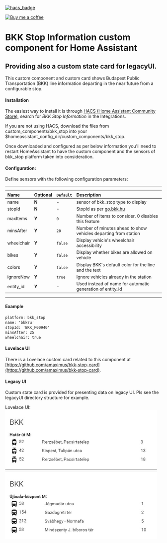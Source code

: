 [![hacs_badge](https://img.shields.io/badge/HACS-Default-orange.svg)](https://github.com/hacs/integration)

<p><a href="https://www.buymeacoffee.com/6rF5cQl" rel="nofollow" target="_blank"><img src="https://camo.githubusercontent.com/c070316e7fb193354999ef4c93df4bd8e21522fa/68747470733a2f2f696d672e736869656c64732e696f2f7374617469632f76312e7376673f6c6162656c3d4275792532306d6525323061253230636f66666565266d6573736167653d25463025394625413525413826636f6c6f723d626c61636b266c6f676f3d6275792532306d6525323061253230636f66666565266c6f676f436f6c6f723d7768697465266c6162656c436f6c6f723d366634653337" alt="Buy me a coffee" data-canonical-src="https://img.shields.io/static/v1.svg?label=Buy%20me%20a%20coffee&amp;message=%F0%9F%A5%A8&amp;color=black&amp;logo=buy%20me%20a%20coffee&amp;logoColor=white&amp;labelColor=b0c4de" style="max-width:100%;"></a></p>

# BKK Stop Information custom component for Home Assistant
## Providing also a custom state card for legacyUI.

This custom component and custom card shows Budapest Public Transportation (BKK)
line information departing in the near future from a configurable stop.<p>

#### Installation
The easiest way to install it is through [HACS (Home Assistant Community Store)](https://github.com/hacs/integration),
search for <i>BKK Stop Information</i> in the Integrations.<br />

If you are not using HACS, download the files from custom_components/bkk_stop into your
$homeassistant_config_dir/custom_components/bkk_stop.<br />

Once downloaded and configured as per below information you'll need to restart HomeAssistant to have the custom component
and the sensors of bkk_stop platform taken into consideration.

#### Configuration:
Define sensors with the following configuration parameters:<br />

---
| Name | Optional | `Default` | Description |
| :---- | :---- | :------- | :----------- |
| name | **N** | - | sensor of bkk_stop type to display |
| stopId | **N** | - | StopId as per [go.bkk.hu](https://go.bkk.hu/) |
| maxItems | **Y** | `0` | Number of items to consider. 0 disables this feature |
| minsAfter | **Y** | `20` | Number of minutes ahead to show vehicles departing from station |
| wheelchair | **Y** | `false` | Display vehicle's wheelchair accessibility |
| bikes | **Y** | `false` | Display whether bikes are allowed on vehicle |
| colors | **Y** | `false` | Display BKK's default color for the line and the text |
| ignoreNow | **Y** | `true` | Ignore vehicles already in the station |
| entity_id | **Y** | - | Used instead of name for automatic generation of entity_id |
---

#### Example
```
platform: bkk_stop
name: 'bkk7u'
stopId: 'BKK_F00940'
minsAfter: 25
wheelchair: true
```

#### Lovelace UI
There is a Lovelace custom card related to this component at [https://github.com/amaximus/bkk-stop-card](https://github.com/amaximus/bkk-stop-card).

#### Legacy UI
Custom state card is provided for presenting data on legacy UI. Pls see the legacyUI directory structure for example.

Lovelace UI:<br />
![bkk_stop Lovelace example](example/bkk_lovelace.jpg)
